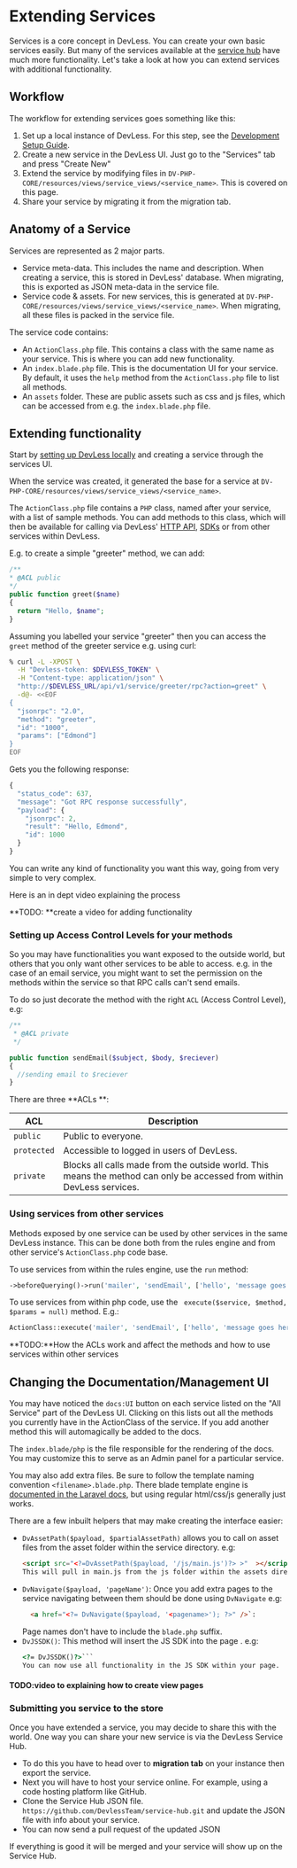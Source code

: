 # Extending Services

Services is a core concept in DevLess. You can create your own basic services easily. But many of the services available at the [service hub](/using_services.md) have much more functionality. Let's take a look at how you can extend services with additional functionality.

## Workflow

The workflow for extending services goes something like this:

1. Set up a local instance of DevLess. For this step, see the [Development Setup Guide](/dev-setup.md).
1. Create a new service in the DevLess UI. Just go to the "Services" tab and press "Create New"
1. Extend the service by modifying files in `DV-PHP-CORE/resources/views/service_views/<service_name>`. This is covered on this page.
1. Share your service by migrating it from the migration tab.

## Anatomy of a Service

Services are represented as 2 major parts.

- Service meta-data. This includes the name and description. When creating a service, this is stored in DevLess' database. When migrating, this is exported as JSON meta-data in the service file.
- Service code & assets. For new services, this is generated at `DV-PHP-CORE/resources/views/service_views/<service_name>`. When migrating, all these files is packed in the service file.

The service code contains:

- An `ActionClass.php` file. This contains a class with the same name as your service. This is where you can add new functionality.
- An `index.blade.php` file. This is the documentation UI for your service. By default, it uses the `help` method from the `ActionClass.php` file to list all methods.
- An `assets` folder. These are public assets such as css and js files, which can be accessed from e.g. the `index.blade.php` file.

## Extending functionality

Start by [setting up DevLess locally](/dev-setup.md) and creating a service through the services UI. 

When the service was created, it generated the base for a service at `DV-PHP-CORE/resources/views/service_views/<service_name>`.

The `ActionClass.php` file contains a `PHP` class, named after your service, with a list of sample methods. You can add methods to this class, which will then be available for calling via DevLess' [HTTP API](/http_api.md), [SDKs](/sdks.md) or from other services within DevLess.

E.g. to create a simple "greeter" method, we can add: 

```php
/**
* @ACL public
*/
public function greet($name)
{
  return "Hello, $name";
}
```

Assuming you labelled your service "greeter" then you can access the `greet` method of the greeter service e.g. using curl:

```bash
% curl -L -XPOST \
  -H "Devless-token: $DEVLESS_TOKEN" \
  -H "Content-type: application/json" \
  "http://$DEVLESS_URL/api/v1/service/greeter/rpc?action=greet" \
  -d@- <<EOF
{
  "jsonrpc": "2.0",
  "method": "greeter",
  "id": "1000",
  "params": ["Edmond"]
}
EOF
```

Gets you the following response:

```js
{
  "status_code": 637,
  "message": "Got RPC response successfully",
  "payload": {
    "jsonrpc": 2,
    "result": "Hello, Edmond",
    "id": 1000
  }
}
```
You can write any kind of functionality you want this way, going from very simple to very complex.

Here is an in dept video explaining the  process

**TODO: **create a video for adding functionality

### Setting up Access Control Levels for your methods

So you may have functionalities you want exposed to the outside world, but others that you only want other services to be able to access. e.g. in the case of an email service, you might want to set the permission on the methods within the service so that RPC calls can't send emails.

To do so just decorate the method with the right `ACL` (Access Control Level), e.g:

```php
/**
 * @ACL private
 */

public function sendEmail($subject, $body, $reciever)
{
  //sending email to $reciever
}
```

There are three **ACLs **:

| ACL | Description | 
| --- | --- |
| `public` | Public to everyone. |
| `protected` | Accessible to logged in users of DevLess.  |
| `private` |  Blocks all calls made from the outside world. This means the method can only be accessed from within DevLess services. | 


### Using services from other services

Methods exposed by one service can be used by other services in the same DevLess instance. This can be done both from the rules engine and from other service's `ActionClass.php` code base. 

To use services from within the rules engine, use the `run` method:
```php
->beforeQuerying()->run('mailer', 'sendEmail', ['hello', 'message goes here', 'joe@email.com'])->getResult($state)->succeedWith($state)
```

To use services from within php code, use the ``` execute($service, $method, $params = null)``` method. E.g.:

```php
ActionClass::execute('mailer', 'sendEmail', ['hello', 'message goes here', 'joe@email.com'])
```

**TODO:**How the ACLs work and affect the methods and how to use services within other services

## Changing the Documentation/Management UI

You may have noticed the `docs:UI` button on each service listed on the "All Service" part of the DevLess UI. Clicking on this lists out all the methods you currently have in the ActionClass of the service. If you add another method this will automagically be added to the docs.

The `index.blade/php` is the file responsible for the rendering of the docs. You may customize this to serve as an Admin panel for a particular service.

You may also add extra files. Be sure to follow the template naming convention `<filename>.blade.php`. There blade template engine is [documented in the Laravel docs](https://laravel.com/docs/5.1/blade), but using regular html/css/js generally just works.

There are a few inbuilt helpers that may make creating the interface easier:

* `DvAssetPath($payload, $partialAssetPath)` allows you to call on asset files from the asset folder within the service directory. e.g: 
  ```html
  <script src="<?=DvAssetPath($payload, '/js/main.js')?> >"  ></script>``` 
  This will pull in main.js from the js folder within the assets directory within that service. `$payload` is a global variable and preset so you don't have to worry about it. 
* `DvNavigate($payload, 'pageName')`: Once you add extra pages to the service navigating between them should be done using `DvNavigate` e.g: 
  ```html
    <a href="<?= DvNavigate($payload, '<pagename>'); ?>" />`:  
    ```
    Page names don't have to include the `blade.php` suffix.
* `DvJSSDK()`: This method will insert the JS SDK into the page . e.g: 
  ```html
  <?= DvJSSDK()?>```
  You can now use all functionality in the JS SDK within your page.

#### TODO:video to explaining how to create view pages

### Submitting you service to the store

Once you have extended a service, you may decide to share this with the world. One way you can share your new service is via the DevLess Service Hub.

* To do this you have to head over to **migration tab** on your instance then export the service.
* Next you will have to host your service online. For example, using a code hosting platform like GitHub.
* Clone the Service Hub JSON file. `https://github.com/DevlessTeam/service-hub.git` and update the JSON file with info about your service. 
* You can now send a pull request  of the updated JSON 

If everything is good it will be merged and your service will show up on the Service Hub. 



